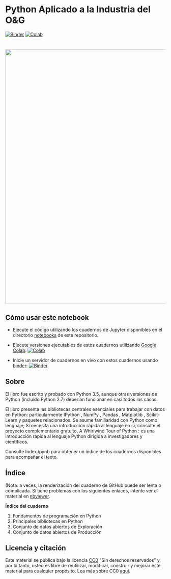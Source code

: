 # Python Aplicado a la Industria del O&G

[![Binder](https://mybinder.org/badge.svg)](https://hub.gke2.mybinder.org/user/enriquemezav-sp-pythonappliedog-486wh4eq/notebooks/notebook/ws_spwlaunisc.ipynb)
[![Colab](https://colab.research.google.com/assets/colab-badge.svg)](https://github.com/enriquemezav/spwlaunisc/blob/master/notebook/ws_spwlaunisc.ipynb)

<H1 align="center"><img src="https://i.ibb.co/0GKk29s/Dise-o-sin-t-tulo.png" width = 800></H1>

## Cómo usar este notebook

- Ejecute el código utilizando los cuadernos de Jupyter disponibles en el directorio [notebooks](notebook) de este repositorio. 

- Ejecute versiones ejecutables de estos cuadernos utilizando [Google Colab](http://colab.research.google.com): [![Colab](https://colab.research.google.com/assets/colab-badge.svg)](https://github.com/enriquemezav/spwlaunisc/blob/master/notebook/ws_spwlaunisc.ipynb)

- Inicie un servidor de cuadernos en vivo con estos cuadernos usando [binder](https://beta.mybinder.org/): [![Binder](https://mybinder.org/badge.svg)](https://hub.gke2.mybinder.org/user/enriquemezav-sp-pythonappliedog-486wh4eq/notebooks/notebook/ws_spwlaunisc.ipynb)

## Sobre

El libro fue escrito y probado con Python 3.5, aunque otras versiones de Python (incluido Python 2.7) deberían funcionar en casi todos los casos.

El libro presenta las bibliotecas centrales esenciales para trabajar con datos en Python: particularmente IPython , NumPy , Pandas , Matplotlib , Scikit-Learn y paquetes relacionados. Se asume familiaridad con Python como lenguaje; Si necesita una introducción rápida al lenguaje en sí, consulte el proyecto complementario gratuito, A Whirlwind Tour of Python : es una introducción rápida al lenguaje Python dirigida a investigadores y científicos.

Consulte Index.ipynb para obtener un índice de los cuadernos disponibles para acompañar el texto.

## Índice
(Nota: a veces, la renderización del cuaderno de GitHub puede ser lenta o complicada. Si tiene problemas con los siguientes enlaces, intente ver el material en [nbviewer](https://nbviewer.jupyter.org/github/enriquemezav/spwlaunisc_PythonAppliedOG/blob/master/notebook/ws_spwlaunisc.ipynb).

**Índice del cuaderno**

1. Fundamentos de programación en Python
2. Principales bibliotecas en Python
3. Conjunto de datos abiertos de Exploración
4. Conjunto de datos abiertos de Producción

## Licencia y citación

Este material se publica bajo la licencia [CC0](LICENSE) "Sin derechos reservados" y, por lo tanto, usted es libre de reutilizar, modificar, construir y mejorar este material para cualquier propósito. Lea más sobre CC0 [aquí](https://creativecommons.org/share-your-work/public-domain/cc0/).

